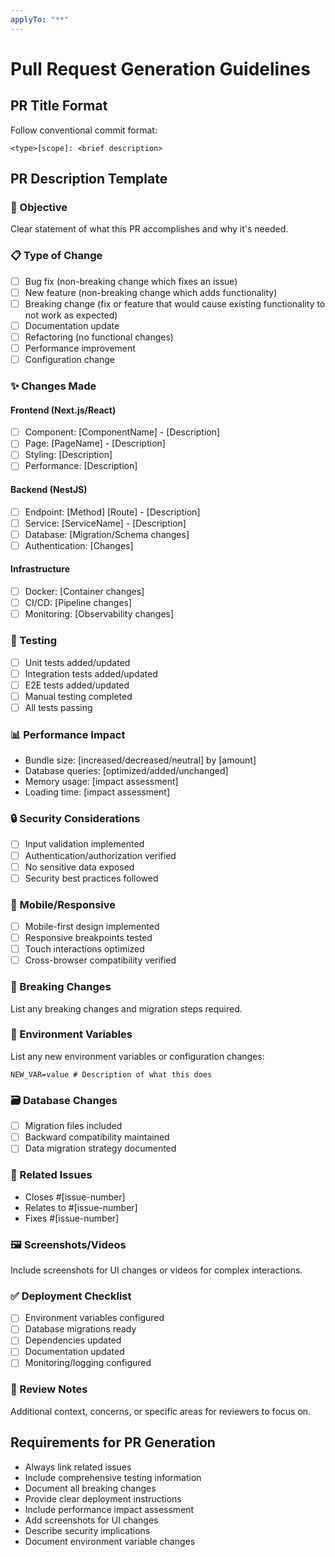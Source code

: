 ```yaml
---
applyTo: "**"
---
```


# Pull Request Generation Guidelines

## PR Title Format

Follow conventional commit format:

```
<type>[scope]: <brief description>
```

## PR Description Template

### 🎯 Objective

Clear statement of what this PR accomplishes and why it's needed.

### 📋 Type of Change

- [ ] Bug fix (non-breaking change which fixes an issue)
- [ ] New feature (non-breaking change which adds functionality)
- [ ] Breaking change (fix or feature that would cause existing functionality to not work as expected)
- [ ] Documentation update
- [ ] Refactoring (no functional changes)
- [ ] Performance improvement
- [ ] Configuration change

### ✨ Changes Made

#### Frontend (Next.js/React)

- [ ] Component: [ComponentName] - [Description]
- [ ] Page: [PageName] - [Description]
- [ ] Styling: [Description]
- [ ] Performance: [Description]

#### Backend (NestJS)

- [ ] Endpoint: [Method] [Route] - [Description]
- [ ] Service: [ServiceName] - [Description]
- [ ] Database: [Migration/Schema changes]
- [ ] Authentication: [Changes]

#### Infrastructure

- [ ] Docker: [Container changes]
- [ ] CI/CD: [Pipeline changes]
- [ ] Monitoring: [Observability changes]

### 🧪 Testing

- [ ] Unit tests added/updated
- [ ] Integration tests added/updated
- [ ] E2E tests added/updated
- [ ] Manual testing completed
- [ ] All tests passing

### 📊 Performance Impact

- Bundle size: [increased/decreased/neutral] by [amount]
- Database queries: [optimized/added/unchanged]
- Memory usage: [impact assessment]
- Loading time: [impact assessment]

### 🔒 Security Considerations

- [ ] Input validation implemented
- [ ] Authentication/authorization verified
- [ ] No sensitive data exposed
- [ ] Security best practices followed

### 📱 Mobile/Responsive

- [ ] Mobile-first design implemented
- [ ] Responsive breakpoints tested
- [ ] Touch interactions optimized
- [ ] Cross-browser compatibility verified

### 🚨 Breaking Changes

List any breaking changes and migration steps required.

### 📝 Environment Variables

List any new environment variables or configuration changes:

```
NEW_VAR=value # Description of what this does
```

### 🗃️ Database Changes

- [ ] Migration files included
- [ ] Backward compatibility maintained
- [ ] Data migration strategy documented

### 🔗 Related Issues

- Closes #[issue-number]
- Relates to #[issue-number]
- Fixes #[issue-number]

### 🖼️ Screenshots/Videos

Include screenshots for UI changes or videos for complex interactions.

### ✅ Deployment Checklist

- [ ] Environment variables configured
- [ ] Database migrations ready
- [ ] Dependencies updated
- [ ] Documentation updated
- [ ] Monitoring/logging configured

### 👀 Review Notes

Additional context, concerns, or specific areas for reviewers to focus on.

## Requirements for PR Generation

- Always link related issues
- Include comprehensive testing information
- Document all breaking changes
- Provide clear deployment instructions
- Include performance impact assessment
- Add screenshots for UI changes
- Describe security implications
- Document environment variable changes
